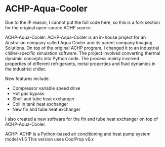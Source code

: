 # ACHP-Aqua-Cooler

Due to the IP reason, I cannot put the full code here, so this is a fork section for the original open-source ACHP source. 

ACHP-Aqua-Cooler:
ACHP-Aqua-Cooler is an in-house project for an Australian company called Aqua Cooler and its parent company Imaging Solutions. 
On top of the original ACHP program, I changed it to an industrial chiller-specific simulation software. 
The project involved converting thermal dynamic concepts into Python code. The process mainly involved properties of different refrigerants, metal properties and fluid dynamics in the industrial chiller.  

New features include:
- Compressor variable speed drive
- Hot gas bypass
- Shell and tube heat exchanger
- Coil in tank heat exchanger
- New fin and tube heat exchanger

I also created a new software for the fin and tube heat exchanger on top of ACHP-Aqua-Cooler. 

ACHP:
ACHP is a Python-based air conditioning and heat pump system model v1.5
This version uses CoolProp v6.x
